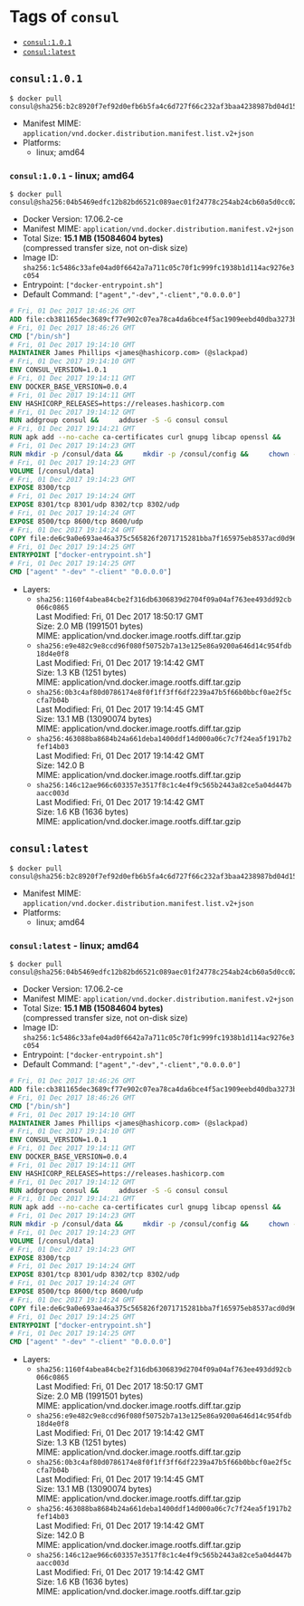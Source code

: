 <!-- THIS FILE IS GENERATED VIA './update-remote.sh' -->

# Tags of `consul`

-	[`consul:1.0.1`](#consul101)
-	[`consul:latest`](#consullatest)

## `consul:1.0.1`

```console
$ docker pull consul@sha256:b2c8920f7ef92d0efb6b5fa4c6d727f66c232af3baa4238987bd04d150940c3c
```

-	Manifest MIME: `application/vnd.docker.distribution.manifest.list.v2+json`
-	Platforms:
	-	linux; amd64

### `consul:1.0.1` - linux; amd64

```console
$ docker pull consul@sha256:04b5469edfc12b82bd6521c089aec01f24778c254ab24cb60a5d0cc024a63624
```

-	Docker Version: 17.06.2-ce
-	Manifest MIME: `application/vnd.docker.distribution.manifest.v2+json`
-	Total Size: **15.1 MB (15084604 bytes)**  
	(compressed transfer size, not on-disk size)
-	Image ID: `sha256:1c5486c33afe04ad0f6642a7a711c05c70f1c999fc1938b1d114ac9276e3c054`
-	Entrypoint: `["docker-entrypoint.sh"]`
-	Default Command: `["agent","-dev","-client","0.0.0.0"]`

```dockerfile
# Fri, 01 Dec 2017 18:46:26 GMT
ADD file:cb381165dec3689cf77e902c07ea78ca4da6bce4f5ac1909eebd40dba3273bfe in / 
# Fri, 01 Dec 2017 18:46:26 GMT
CMD ["/bin/sh"]
# Fri, 01 Dec 2017 19:14:10 GMT
MAINTAINER James Phillips <james@hashicorp.com> (@slackpad)
# Fri, 01 Dec 2017 19:14:10 GMT
ENV CONSUL_VERSION=1.0.1
# Fri, 01 Dec 2017 19:14:11 GMT
ENV DOCKER_BASE_VERSION=0.0.4
# Fri, 01 Dec 2017 19:14:11 GMT
ENV HASHICORP_RELEASES=https://releases.hashicorp.com
# Fri, 01 Dec 2017 19:14:12 GMT
RUN addgroup consul &&     adduser -S -G consul consul
# Fri, 01 Dec 2017 19:14:21 GMT
RUN apk add --no-cache ca-certificates curl gnupg libcap openssl &&     gpg --keyserver pgp.mit.edu --recv-keys 91A6E7F85D05C65630BEF18951852D87348FFC4C &&     mkdir -p /tmp/build &&     cd /tmp/build &&     wget ${HASHICORP_RELEASES}/docker-base/${DOCKER_BASE_VERSION}/docker-base_${DOCKER_BASE_VERSION}_linux_amd64.zip &&     wget ${HASHICORP_RELEASES}/docker-base/${DOCKER_BASE_VERSION}/docker-base_${DOCKER_BASE_VERSION}_SHA256SUMS &&     wget ${HASHICORP_RELEASES}/docker-base/${DOCKER_BASE_VERSION}/docker-base_${DOCKER_BASE_VERSION}_SHA256SUMS.sig &&     gpg --batch --verify docker-base_${DOCKER_BASE_VERSION}_SHA256SUMS.sig docker-base_${DOCKER_BASE_VERSION}_SHA256SUMS &&     grep ${DOCKER_BASE_VERSION}_linux_amd64.zip docker-base_${DOCKER_BASE_VERSION}_SHA256SUMS | sha256sum -c &&     unzip docker-base_${DOCKER_BASE_VERSION}_linux_amd64.zip &&     cp bin/gosu bin/dumb-init /bin &&     wget ${HASHICORP_RELEASES}/consul/${CONSUL_VERSION}/consul_${CONSUL_VERSION}_linux_amd64.zip &&     wget ${HASHICORP_RELEASES}/consul/${CONSUL_VERSION}/consul_${CONSUL_VERSION}_SHA256SUMS &&     wget ${HASHICORP_RELEASES}/consul/${CONSUL_VERSION}/consul_${CONSUL_VERSION}_SHA256SUMS.sig &&     gpg --batch --verify consul_${CONSUL_VERSION}_SHA256SUMS.sig consul_${CONSUL_VERSION}_SHA256SUMS &&     grep consul_${CONSUL_VERSION}_linux_amd64.zip consul_${CONSUL_VERSION}_SHA256SUMS | sha256sum -c &&     unzip -d /bin consul_${CONSUL_VERSION}_linux_amd64.zip &&     cd /tmp &&     rm -rf /tmp/build &&     apk del gnupg openssl &&     rm -rf /root/.gnupg
# Fri, 01 Dec 2017 19:14:23 GMT
RUN mkdir -p /consul/data &&     mkdir -p /consul/config &&     chown -R consul:consul /consul
# Fri, 01 Dec 2017 19:14:23 GMT
VOLUME [/consul/data]
# Fri, 01 Dec 2017 19:14:23 GMT
EXPOSE 8300/tcp
# Fri, 01 Dec 2017 19:14:24 GMT
EXPOSE 8301/tcp 8301/udp 8302/tcp 8302/udp
# Fri, 01 Dec 2017 19:14:24 GMT
EXPOSE 8500/tcp 8600/tcp 8600/udp
# Fri, 01 Dec 2017 19:14:24 GMT
COPY file:de6c9a0e693ae46a375c565826f2071715281bba7f165975eb8537acd0d96ff4 in /usr/local/bin/docker-entrypoint.sh 
# Fri, 01 Dec 2017 19:14:25 GMT
ENTRYPOINT ["docker-entrypoint.sh"]
# Fri, 01 Dec 2017 19:14:25 GMT
CMD ["agent" "-dev" "-client" "0.0.0.0"]
```

-	Layers:
	-	`sha256:1160f4abea84cbe2f316db6306839d2704f09a04af763ee493dd92cb066c0865`  
		Last Modified: Fri, 01 Dec 2017 18:50:17 GMT  
		Size: 2.0 MB (1991501 bytes)  
		MIME: application/vnd.docker.image.rootfs.diff.tar.gzip
	-	`sha256:e9e482c9e8ccd96f080f50752b7a13e125e86a9200a646d14c954fdb18d4e0f8`  
		Last Modified: Fri, 01 Dec 2017 19:14:42 GMT  
		Size: 1.3 KB (1251 bytes)  
		MIME: application/vnd.docker.image.rootfs.diff.tar.gzip
	-	`sha256:0b3c4af80d0786174e8f0f1ff3ff6df2239a47b5f66b0bbcf0ae2f5ccfa7b04b`  
		Last Modified: Fri, 01 Dec 2017 19:14:45 GMT  
		Size: 13.1 MB (13090074 bytes)  
		MIME: application/vnd.docker.image.rootfs.diff.tar.gzip
	-	`sha256:463088ba8684b24a661deba1400ddf14d000a06c7c7f24ea5f1917b2fef14b03`  
		Last Modified: Fri, 01 Dec 2017 19:14:42 GMT  
		Size: 142.0 B  
		MIME: application/vnd.docker.image.rootfs.diff.tar.gzip
	-	`sha256:146c12ae966c603357e3517f8c1c4e4f9c565b2443a82ce5a04d447baacc003d`  
		Last Modified: Fri, 01 Dec 2017 19:14:42 GMT  
		Size: 1.6 KB (1636 bytes)  
		MIME: application/vnd.docker.image.rootfs.diff.tar.gzip

## `consul:latest`

```console
$ docker pull consul@sha256:b2c8920f7ef92d0efb6b5fa4c6d727f66c232af3baa4238987bd04d150940c3c
```

-	Manifest MIME: `application/vnd.docker.distribution.manifest.list.v2+json`
-	Platforms:
	-	linux; amd64

### `consul:latest` - linux; amd64

```console
$ docker pull consul@sha256:04b5469edfc12b82bd6521c089aec01f24778c254ab24cb60a5d0cc024a63624
```

-	Docker Version: 17.06.2-ce
-	Manifest MIME: `application/vnd.docker.distribution.manifest.v2+json`
-	Total Size: **15.1 MB (15084604 bytes)**  
	(compressed transfer size, not on-disk size)
-	Image ID: `sha256:1c5486c33afe04ad0f6642a7a711c05c70f1c999fc1938b1d114ac9276e3c054`
-	Entrypoint: `["docker-entrypoint.sh"]`
-	Default Command: `["agent","-dev","-client","0.0.0.0"]`

```dockerfile
# Fri, 01 Dec 2017 18:46:26 GMT
ADD file:cb381165dec3689cf77e902c07ea78ca4da6bce4f5ac1909eebd40dba3273bfe in / 
# Fri, 01 Dec 2017 18:46:26 GMT
CMD ["/bin/sh"]
# Fri, 01 Dec 2017 19:14:10 GMT
MAINTAINER James Phillips <james@hashicorp.com> (@slackpad)
# Fri, 01 Dec 2017 19:14:10 GMT
ENV CONSUL_VERSION=1.0.1
# Fri, 01 Dec 2017 19:14:11 GMT
ENV DOCKER_BASE_VERSION=0.0.4
# Fri, 01 Dec 2017 19:14:11 GMT
ENV HASHICORP_RELEASES=https://releases.hashicorp.com
# Fri, 01 Dec 2017 19:14:12 GMT
RUN addgroup consul &&     adduser -S -G consul consul
# Fri, 01 Dec 2017 19:14:21 GMT
RUN apk add --no-cache ca-certificates curl gnupg libcap openssl &&     gpg --keyserver pgp.mit.edu --recv-keys 91A6E7F85D05C65630BEF18951852D87348FFC4C &&     mkdir -p /tmp/build &&     cd /tmp/build &&     wget ${HASHICORP_RELEASES}/docker-base/${DOCKER_BASE_VERSION}/docker-base_${DOCKER_BASE_VERSION}_linux_amd64.zip &&     wget ${HASHICORP_RELEASES}/docker-base/${DOCKER_BASE_VERSION}/docker-base_${DOCKER_BASE_VERSION}_SHA256SUMS &&     wget ${HASHICORP_RELEASES}/docker-base/${DOCKER_BASE_VERSION}/docker-base_${DOCKER_BASE_VERSION}_SHA256SUMS.sig &&     gpg --batch --verify docker-base_${DOCKER_BASE_VERSION}_SHA256SUMS.sig docker-base_${DOCKER_BASE_VERSION}_SHA256SUMS &&     grep ${DOCKER_BASE_VERSION}_linux_amd64.zip docker-base_${DOCKER_BASE_VERSION}_SHA256SUMS | sha256sum -c &&     unzip docker-base_${DOCKER_BASE_VERSION}_linux_amd64.zip &&     cp bin/gosu bin/dumb-init /bin &&     wget ${HASHICORP_RELEASES}/consul/${CONSUL_VERSION}/consul_${CONSUL_VERSION}_linux_amd64.zip &&     wget ${HASHICORP_RELEASES}/consul/${CONSUL_VERSION}/consul_${CONSUL_VERSION}_SHA256SUMS &&     wget ${HASHICORP_RELEASES}/consul/${CONSUL_VERSION}/consul_${CONSUL_VERSION}_SHA256SUMS.sig &&     gpg --batch --verify consul_${CONSUL_VERSION}_SHA256SUMS.sig consul_${CONSUL_VERSION}_SHA256SUMS &&     grep consul_${CONSUL_VERSION}_linux_amd64.zip consul_${CONSUL_VERSION}_SHA256SUMS | sha256sum -c &&     unzip -d /bin consul_${CONSUL_VERSION}_linux_amd64.zip &&     cd /tmp &&     rm -rf /tmp/build &&     apk del gnupg openssl &&     rm -rf /root/.gnupg
# Fri, 01 Dec 2017 19:14:23 GMT
RUN mkdir -p /consul/data &&     mkdir -p /consul/config &&     chown -R consul:consul /consul
# Fri, 01 Dec 2017 19:14:23 GMT
VOLUME [/consul/data]
# Fri, 01 Dec 2017 19:14:23 GMT
EXPOSE 8300/tcp
# Fri, 01 Dec 2017 19:14:24 GMT
EXPOSE 8301/tcp 8301/udp 8302/tcp 8302/udp
# Fri, 01 Dec 2017 19:14:24 GMT
EXPOSE 8500/tcp 8600/tcp 8600/udp
# Fri, 01 Dec 2017 19:14:24 GMT
COPY file:de6c9a0e693ae46a375c565826f2071715281bba7f165975eb8537acd0d96ff4 in /usr/local/bin/docker-entrypoint.sh 
# Fri, 01 Dec 2017 19:14:25 GMT
ENTRYPOINT ["docker-entrypoint.sh"]
# Fri, 01 Dec 2017 19:14:25 GMT
CMD ["agent" "-dev" "-client" "0.0.0.0"]
```

-	Layers:
	-	`sha256:1160f4abea84cbe2f316db6306839d2704f09a04af763ee493dd92cb066c0865`  
		Last Modified: Fri, 01 Dec 2017 18:50:17 GMT  
		Size: 2.0 MB (1991501 bytes)  
		MIME: application/vnd.docker.image.rootfs.diff.tar.gzip
	-	`sha256:e9e482c9e8ccd96f080f50752b7a13e125e86a9200a646d14c954fdb18d4e0f8`  
		Last Modified: Fri, 01 Dec 2017 19:14:42 GMT  
		Size: 1.3 KB (1251 bytes)  
		MIME: application/vnd.docker.image.rootfs.diff.tar.gzip
	-	`sha256:0b3c4af80d0786174e8f0f1ff3ff6df2239a47b5f66b0bbcf0ae2f5ccfa7b04b`  
		Last Modified: Fri, 01 Dec 2017 19:14:45 GMT  
		Size: 13.1 MB (13090074 bytes)  
		MIME: application/vnd.docker.image.rootfs.diff.tar.gzip
	-	`sha256:463088ba8684b24a661deba1400ddf14d000a06c7c7f24ea5f1917b2fef14b03`  
		Last Modified: Fri, 01 Dec 2017 19:14:42 GMT  
		Size: 142.0 B  
		MIME: application/vnd.docker.image.rootfs.diff.tar.gzip
	-	`sha256:146c12ae966c603357e3517f8c1c4e4f9c565b2443a82ce5a04d447baacc003d`  
		Last Modified: Fri, 01 Dec 2017 19:14:42 GMT  
		Size: 1.6 KB (1636 bytes)  
		MIME: application/vnd.docker.image.rootfs.diff.tar.gzip
